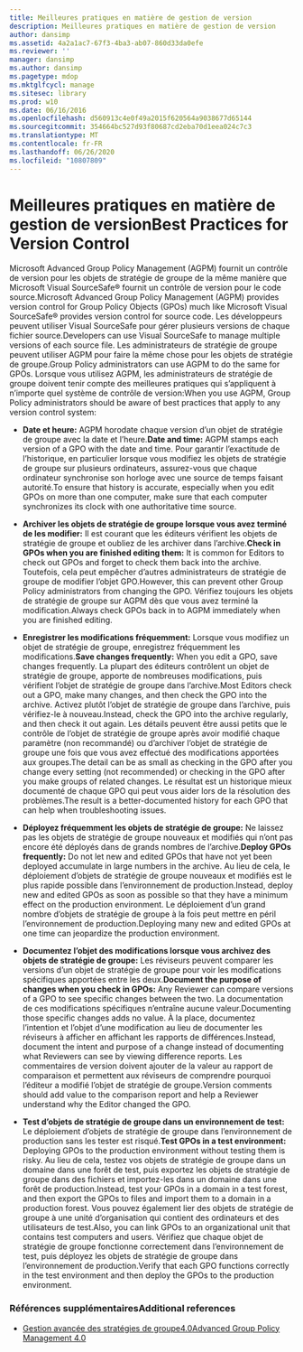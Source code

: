 ```yaml
---
title: Meilleures pratiques en matière de gestion de version
description: Meilleures pratiques en matière de gestion de version
author: dansimp
ms.assetid: 4a2a1ac7-67f3-4ba3-ab07-860d33da0efe
ms.reviewer: ''
manager: dansimp
ms.author: dansimp
ms.pagetype: mdop
ms.mktglfcycl: manage
ms.sitesec: library
ms.prod: w10
ms.date: 06/16/2016
ms.openlocfilehash: d560913c4e0f49a2015f620564a9038677d65144
ms.sourcegitcommit: 354664bc527d93f80687cd2eba70d1eea024c7c3
ms.translationtype: MT
ms.contentlocale: fr-FR
ms.lasthandoff: 06/26/2020
ms.locfileid: "10807809"
---
```

# <span data-ttu-id="095f1-103">Meilleures pratiques en matière de gestion de version</span><span class="sxs-lookup"><span data-stu-id="095f1-103">Best Practices for Version Control</span></span>


<span data-ttu-id="095f1-104">Microsoft Advanced Group Policy Management (AGPM) fournit un contrôle de version pour les objets de stratégie de groupe de la même manière que Microsoft Visual SourceSafe® fournit un contrôle de version pour le code source.</span><span class="sxs-lookup"><span data-stu-id="095f1-104">Microsoft Advanced Group Policy Management (AGPM) provides version control for Group Policy Objects (GPOs) much like Microsoft Visual SourceSafe® provides version control for source code.</span></span> <span data-ttu-id="095f1-105">Les développeurs peuvent utiliser Visual SourceSafe pour gérer plusieurs versions de chaque fichier source.</span><span class="sxs-lookup"><span data-stu-id="095f1-105">Developers can use Visual SourceSafe to manage multiple versions of each source file.</span></span> <span data-ttu-id="095f1-106">Les administrateurs de stratégie de groupe peuvent utiliser AGPM pour faire la même chose pour les objets de stratégie de groupe.</span><span class="sxs-lookup"><span data-stu-id="095f1-106">Group Policy administrators can use AGPM to do the same for GPOs.</span></span> <span data-ttu-id="095f1-107">Lorsque vous utilisez AGPM, les administrateurs de stratégie de groupe doivent tenir compte des meilleures pratiques qui s’appliquent à n’importe quel système de contrôle de version:</span><span class="sxs-lookup"><span data-stu-id="095f1-107">When you use AGPM, Group Policy administrators should be aware of best practices that apply to any version control system:</span></span>

-   <span data-ttu-id="095f1-108">**Date et heure:** AGPM horodate chaque version d’un objet de stratégie de groupe avec la date et l’heure.</span><span class="sxs-lookup"><span data-stu-id="095f1-108">**Date and time:** AGPM stamps each version of a GPO with the date and time.</span></span> <span data-ttu-id="095f1-109">Pour garantir l’exactitude de l’historique, en particulier lorsque vous modifiez les objets de stratégie de groupe sur plusieurs ordinateurs, assurez-vous que chaque ordinateur synchronise son horloge avec une source de temps faisant autorité.</span><span class="sxs-lookup"><span data-stu-id="095f1-109">To ensure that history is accurate, especially when you edit GPOs on more than one computer, make sure that each computer synchronizes its clock with one authoritative time source.</span></span>

-   <span data-ttu-id="095f1-110">**Archiver les objets de stratégie de groupe lorsque vous avez terminé de les modifier:** Il est courant que les éditeurs vérifient les objets de stratégie de groupe et oubliez de les archiver dans l’archive.</span><span class="sxs-lookup"><span data-stu-id="095f1-110">**Check in GPOs when you are finished editing them:** It is common for Editors to check out GPOs and forget to check them back into the archive.</span></span> <span data-ttu-id="095f1-111">Toutefois, cela peut empêcher d’autres administrateurs de stratégie de groupe de modifier l’objet GPO.</span><span class="sxs-lookup"><span data-stu-id="095f1-111">However, this can prevent other Group Policy administrators from changing the GPO.</span></span> <span data-ttu-id="095f1-112">Vérifiez toujours les objets de stratégie de groupe sur AGPM dès que vous avez terminé la modification.</span><span class="sxs-lookup"><span data-stu-id="095f1-112">Always check GPOs back in to AGPM immediately when you are finished editing.</span></span>

-   <span data-ttu-id="095f1-113">**Enregistrer les modifications fréquemment:** Lorsque vous modifiez un objet de stratégie de groupe, enregistrez fréquemment les modifications.</span><span class="sxs-lookup"><span data-stu-id="095f1-113">**Save changes frequently:** When you edit a GPO, save changes frequently.</span></span> <span data-ttu-id="095f1-114">La plupart des éditeurs contrôlent un objet de stratégie de groupe, apporte de nombreuses modifications, puis vérifient l’objet de stratégie de groupe dans l’archive.</span><span class="sxs-lookup"><span data-stu-id="095f1-114">Most Editors check out a GPO, make many changes, and then check the GPO into the archive.</span></span> <span data-ttu-id="095f1-115">Activez plutôt l’objet de stratégie de groupe dans l’archive, puis vérifiez-le à nouveau.</span><span class="sxs-lookup"><span data-stu-id="095f1-115">Instead, check the GPO into the archive regularly, and then check it out again.</span></span> <span data-ttu-id="095f1-116">Les détails peuvent être aussi petits que le contrôle de l’objet de stratégie de groupe après avoir modifié chaque paramètre (non recommandé) ou d’archiver l’objet de stratégie de groupe une fois que vous avez effectué des modifications apportées aux groupes.</span><span class="sxs-lookup"><span data-stu-id="095f1-116">The detail can be as small as checking in the GPO after you change every setting (not recommended) or checking in the GPO after you make groups of related changes.</span></span> <span data-ttu-id="095f1-117">Le résultat est un historique mieux documenté de chaque GPO qui peut vous aider lors de la résolution des problèmes.</span><span class="sxs-lookup"><span data-stu-id="095f1-117">The result is a better-documented history for each GPO that can help when troubleshooting issues.</span></span>

-   <span data-ttu-id="095f1-118">**Déployez fréquemment les objets de stratégie de groupe:** Ne laissez pas les objets de stratégie de groupe nouveaux et modifiés qui n’ont pas encore été déployés dans de grands nombres de l’archive.</span><span class="sxs-lookup"><span data-stu-id="095f1-118">**Deploy GPOs frequently:** Do not let new and edited GPOs that have not yet been deployed accumulate in large numbers in the archive.</span></span> <span data-ttu-id="095f1-119">Au lieu de cela, le déploiement d’objets de stratégie de groupe nouveaux et modifiés est le plus rapide possible dans l’environnement de production.</span><span class="sxs-lookup"><span data-stu-id="095f1-119">Instead, deploy new and edited GPOs as soon as possible so that they have a minimum effect on the production environment.</span></span> <span data-ttu-id="095f1-120">Le déploiement d’un grand nombre d’objets de stratégie de groupe à la fois peut mettre en péril l’environnement de production.</span><span class="sxs-lookup"><span data-stu-id="095f1-120">Deploying many new and edited GPOs at one time can jeopardize the production environment.</span></span>

-   <span data-ttu-id="095f1-121">**Documentez l’objet des modifications lorsque vous archivez des objets de stratégie de groupe:** Les réviseurs peuvent comparer les versions d’un objet de stratégie de groupe pour voir les modifications spécifiques apportées entre les deux.</span><span class="sxs-lookup"><span data-stu-id="095f1-121">**Document the purpose of changes when you check in GPOs:** Any Reviewer can compare versions of a GPO to see specific changes between the two.</span></span> <span data-ttu-id="095f1-122">La documentation de ces modifications spécifiques n’entraîne aucune valeur.</span><span class="sxs-lookup"><span data-stu-id="095f1-122">Documenting those specific changes adds no value.</span></span> <span data-ttu-id="095f1-123">À la place, documentez l’intention et l’objet d’une modification au lieu de documenter les réviseurs à afficher en affichant les rapports de différences.</span><span class="sxs-lookup"><span data-stu-id="095f1-123">Instead, document the intent and purpose of a change instead of documenting what Reviewers can see by viewing difference reports.</span></span> <span data-ttu-id="095f1-124">Les commentaires de version doivent ajouter de la valeur au rapport de comparaison et permettent aux réviseurs de comprendre pourquoi l’éditeur a modifié l’objet de stratégie de groupe.</span><span class="sxs-lookup"><span data-stu-id="095f1-124">Version comments should add value to the comparison report and help a Reviewer understand why the Editor changed the GPO.</span></span>

-   <span data-ttu-id="095f1-125">**Test d’objets de stratégie de groupe dans un environnement de test:** Le déploiement d’objets de stratégie de groupe dans l’environnement de production sans les tester est risqué.</span><span class="sxs-lookup"><span data-stu-id="095f1-125">**Test GPOs in a test environment:** Deploying GPOs to the production environment without testing them is risky.</span></span> <span data-ttu-id="095f1-126">Au lieu de cela, testez vos objets de stratégie de groupe dans un domaine dans une forêt de test, puis exportez les objets de stratégie de groupe dans des fichiers et importez-les dans un domaine dans une forêt de production.</span><span class="sxs-lookup"><span data-stu-id="095f1-126">Instead, test your GPOs in a domain in a test forest, and then export the GPOs to files and import them to a domain in a production forest.</span></span> <span data-ttu-id="095f1-127">Vous pouvez également lier des objets de stratégie de groupe à une unité d’organisation qui contient des ordinateurs et des utilisateurs de test.</span><span class="sxs-lookup"><span data-stu-id="095f1-127">Also, you can link GPOs to an organizational unit that contains test computers and users.</span></span> <span data-ttu-id="095f1-128">Vérifiez que chaque objet de stratégie de groupe fonctionne correctement dans l’environnement de test, puis déployez les objets de stratégie de groupe dans l’environnement de production.</span><span class="sxs-lookup"><span data-stu-id="095f1-128">Verify that each GPO functions correctly in the test environment and then deploy the GPOs to the production environment.</span></span>

### <span data-ttu-id="095f1-129">Références supplémentaires</span><span class="sxs-lookup"><span data-stu-id="095f1-129">Additional references</span></span>

-   [<span data-ttu-id="095f1-130">Gestion avancée des stratégies de groupe4.0</span><span class="sxs-lookup"><span data-stu-id="095f1-130">Advanced Group Policy Management 4.0</span></span>](advanced-group-policy-management-40.md)

 

 





